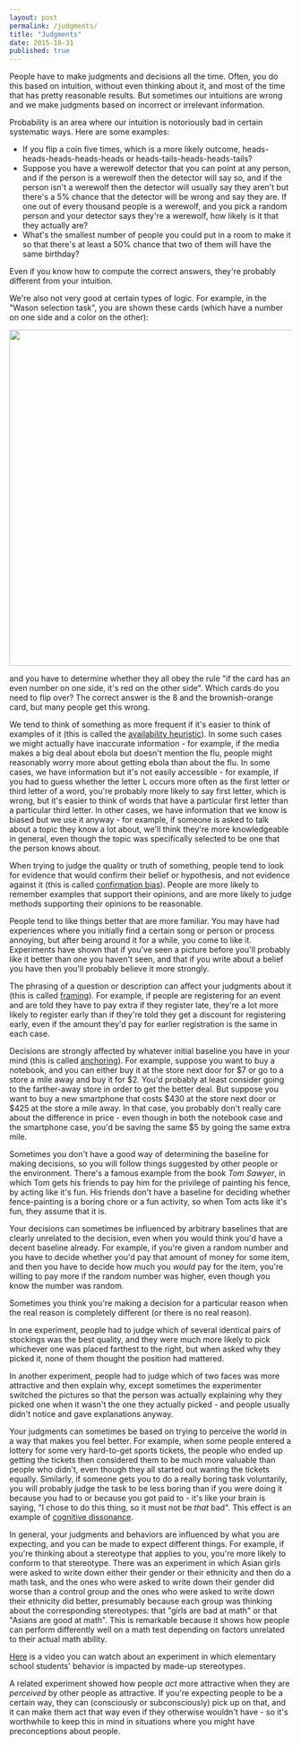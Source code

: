 ```yaml
---
layout: post
permalink: /judgments/
title: "Judgments"
date: 2015-10-31
published: true
---
```


People have to make judgments and decisions all the time.  Often, you do this based on intuition, without even thinking about it, and most of the time that has pretty reasonable results.  But sometimes our intuitions are wrong and we make judgments based on incorrect or irrelevant information.

Probability is an area where our intuition is notoriously bad in certain systematic ways.  Here are some examples:

* If you flip a coin five times, which is a more likely outcome, heads-heads-heads-heads-heads or heads-tails-heads-heads-tails?
* Suppose you have a werewolf detector that you can point at any person, and if the person is a werewolf then the detector will say so, and if the person isn't a werewolf then the detector will usually say they aren't but there's a 5% chance that the detector will be wrong and say they are.  If one out of every thousand people is a werewolf, and you pick a random person and your detector says they're a werewolf, how likely is it that they actually are?
* What's the smallest number of people you could put in a room to make it so that there's at least a 50% chance that two of them will have the same birthday?

Even if you know how to compute the correct answers, they're probably different from your intuition.

We're also not very good at certain types of logic.  For example, in the "Wason selection task", you are shown these cards (which have a number on one side and a color on the other):

<!-- from https://upload.wikimedia.org/wikipedia/commons/1/1e/Wason_selection_task_cards.svg -->
<img src="{{ site.baseurl }}/materials/5-judgments/wason-cards.svg" width="600px">

and you have to determine whether they all obey the rule "if the card has an even number on one side, it's red on the other side".  Which cards do you need to flip over?  The correct answer is the 8 and the brownish-orange card, but many people get this wrong.

We tend to think of something as more frequent if it's easier to think of examples of it (this is called the [availability heuristic](https://en.wikipedia.org/wiki/Availability_heuristic)).  In some such cases we might actually have inaccurate information - for example, if the media makes a big deal about ebola but doesn't mention the flu, people might reasonably worry more about getting ebola than about the flu.  In some cases, we have information but it's not easily accessible - for example, if you had to guess whether the letter L occurs more often as the first letter or third letter of a word, you're probably more likely to say first letter, which is wrong, but it's easier to think of words that have a particular first letter than a particular third letter.  In other cases, we have information that we know is biased but we use it anyway - for example, if someone is asked to talk about a topic they know a lot about, we'll think they're more knowledgeable in general, even though the topic was specifically selected to be one that the person knows about.

When trying to judge the quality or truth of something, people tend to look for evidence that would  confirm their belief or hypothesis, and not evidence against it (this is called [confirmation bias](https://en.wikipedia.org/wiki/Confirmation_bias)).  People are more likely to remember examples that support their opinions, and are more likely to judge methods supporting their opinions to be reasonable.

People tend to like things better that are more familiar.  You may have had experiences where you initially find a certain song or person or process annoying, but after being around it for a while, you come to like it.  Experiments have shown that if you've seen a picture before you'll probably like it better than one you haven't seen, and that if you write about a belief you have then you'll probably believe it more strongly.

The phrasing of a question or description can affect your judgments about it (this is called [framing](https://en.wikipedia.org/wiki/Framing_effect_%28psychology%29)).  For example, if people are registering for an event and are told they have to pay extra if they register late, they're a lot more likely to register early than if they're told they get a discount for registering early, even if the amount they'd pay for earlier registration is the same in each case.

Decisions are strongly affected by whatever initial baseline you have in your mind (this is called [anchoring](https://en.wikipedia.org/wiki/Anchoring#Anchoring_and_adjustment_heuristic)).  For example, suppose you want to buy a notebook, and you can either buy it at the store next door for $7 or go to a store a mile away and buy it for $2.  You'd probably at least consider going to the farther-away store in order to get the better deal.  But suppose you want to buy a new smartphone that costs $430 at the store next door or $425 at the store a mile away.  In that case, you probably don't really care about the difference in price - even though in both the notebook case and the smartphone case, you'd be saving the same $5 by going the same extra mile.

<!-- http://web.mit.edu/ariely/www/MIT/Papers/tom.pdf -->
Sometimes you don't have a good way of determining the baseline for making decisions, so you will follow things suggested by other people or the environment.  There's a famous example from the book *Tom Sawyer*, in which Tom gets his friends to pay him for the privilege of painting his fence, by acting like it's fun.  His friends don't have a baseline for deciding whether fence-painting is a boring chore or a fun activity, so when Tom acts like it's fun, they assume that it is.

<!-- http://nel.mit.edu/pdf/20CoherentArbcopy.pdf -->
Your decisions can sometimes be influenced by arbitrary baselines that are clearly unrelated to the decision, even when you would think you'd have a decent baseline already.  For example, if you're given a random number and you have to decide whether you'd pay that amount of money for some item, and then you have to decide how much you *would* pay for the item, you're willing to pay more if the random number was higher, even though you know the number was random.

Sometimes you think you're making a decision for a particular reason when the real reason is completely different (or there is no real reason).
<!-- http://l3d.cs.colorado.edu/~ctg/classes/cogsci12/rdg/nisbett-wilson.pdf -->
In one experiment, people had to judge which of several identical pairs of stockings was the best quality, and they were much more likely to pick whichever one was placed farthest to the right, but when asked why they picked it, none of them thought the position had mattered.
<!-- http://philpapers.org/archive/JOHFTD -->
In another experiment, people had to judge which of two faces was more attractive and then explain why, except sometimes the experimenter switched the pictures so that the person was actually explaining why they picked one when it wasn't the one they actually picked - and people usually didn't notice and gave explanations anyway.

Your judgments can sometimes be based on trying to perceive the world in a way that makes you feel better.  For example, when some people entered a lottery for some very hard-to-get sports tickets, the people who ended up getting the tickets then considered them to be much more valuable than people who didn't, even though they all started out wanting the tickets equally.  Similarly, if someone gets you to do a really boring task voluntarily, you will probably judge the task to be less boring than if you were doing it because you had to or because you got paid to - it's like your brain is saying, "I chose to do this thing, so it must not be *that* bad".  This effect is an example of [cognitive dissonance](https://en.wikipedia.org/wiki/Cognitive_dissonance).

<!-- http://pss.sagepub.com/content/10/1/80.abstract -->
In general, your judgments and behaviors are influenced by what you are expecting, and you can be made to expect different things.  For example, if you're thinking about a stereotype that applies to you, you're more likely to conform to that stereotype.  There was an experiment in which Asian girls were asked to write down either their gender or their ethnicity and then do a math task, and the ones who were asked to write down their gender did worse than a control group and the ones who were asked to write down their ethnicity did better, presumably because each group was thinking about the corresponding stereotypes: that "girls are bad at math" or that "Asians are good at math".  This is remarkable because it shows how people can perform differently well on a math test depending on factors unrelated to their actual math ability.

[Here](https://www.youtube.com/watch?v=gRnRIC9JQTQ) is a video you can watch about an experiment in which elementary school students' behavior is impacted by made-up stereotypes.

<!-- http://www.radford.edu/jaspelme/443/spring-2007/Articles/Snyder-Tanke-Bersheid-1977.pdf -->
A related experiment showed how people *act* more attractive when they are *perceived* by other people as attractive.  If you're expecting people to be a certain way, they can (consciously or subconsciously) pick up on that, and it can make them act that way even if they otherwise wouldn't have - so it's worthwhile to keep this in mind in situations where you might have preconceptions about people.

